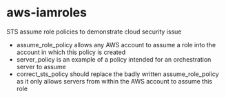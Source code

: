 # aws-iamroles
STS assume role policies to demonstrate cloud security issue

* assume_role_policy allows any AWS account to assume a role into the account in which this policy is created
* server_policy is an example of a policy intended for an orchestration server to assume
* correct_sts_policy should replace the badly written assume_role_policy as it only allows servers from within the AWS account to assume this role
